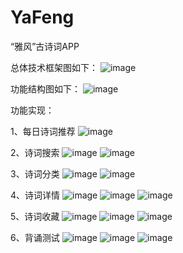 # YaFeng
“雅风”古诗词APP

总体技术框架图如下：
![image](https://github.com/a2636340559/YaFeng/blob/master/images/1.images.png)


功能结构图如下：
![image](https://github.com/a2636340559/YaFeng/blob/master/images/function.PNG)

功能实现：


  1、每日诗词推荐
    ![image](https://github.com/a2636340559/YaFeng/blob/master/images/homePage.png)
    
    
  2、诗词搜索
    ![image](https://github.com/a2636340559/YaFeng/blob/master/images/search.png)
    ![image](https://github.com/a2636340559/YaFeng/blob/master/images/searchPage.png)
    
    
  3、诗词分类
    ![image](https://github.com/a2636340559/YaFeng/blob/master/images/sortPage.png)
    ![image](https://github.com/a2636340559/YaFeng/blob/master/images/sortSearch.png)
    
    
  4、诗词详情
    ![image](https://github.com/a2636340559/YaFeng/blob/master/images/detailPage1.png)
    ![image](https://github.com/a2636340559/YaFeng/blob/master/images/detailPage2.png)
    ![image](https://github.com/a2636340559/YaFeng/blob/master/images/detailPage3.png)
    
    
  5、诗词收藏
    ![image](https://github.com/a2636340559/YaFeng/blob/master/images/storagePage1.png)
    ![image](https://github.com/a2636340559/YaFeng/blob/master/images/storagePage2.png)
    ![image](https://github.com/a2636340559/YaFeng/blob/master/images/storagePage3.png)
    
    
  6、背诵测试
    ![image](https://github.com/a2636340559/YaFeng/blob/master/images/testPage1.png)
    ![image](https://github.com/a2636340559/YaFeng/blob/master/images/testPage2.png)
    ![image](https://github.com/a2636340559/YaFeng/blob/master/images/testPage3.png)
